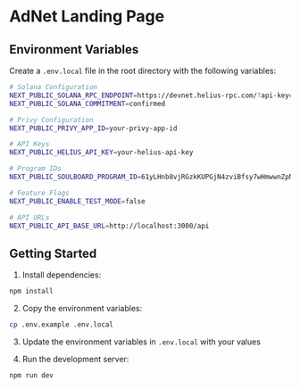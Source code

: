 # AdNet Landing Page

## Environment Variables

Create a `.env.local` file in the root directory with the following variables:

```bash
# Solana Configuration
NEXT_PUBLIC_SOLANA_RPC_ENDPOINT=https://devnet.helius-rpc.com/?api-key=your-api-key
NEXT_PUBLIC_SOLANA_COMMITMENT=confirmed

# Privy Configuration
NEXT_PUBLIC_PRIVY_APP_ID=your-privy-app-id

# API Keys
NEXT_PUBLIC_HELIUS_API_KEY=your-helius-api-key

# Program IDs
NEXT_PUBLIC_SOULBOARD_PROGRAM_ID=61yLHnb8vjRGzkKUPGjN4zviBfsy7wHmwwnZpNP8SfcQd

# Feature Flags
NEXT_PUBLIC_ENABLE_TEST_MODE=false

# API URLs
NEXT_PUBLIC_API_BASE_URL=http://localhost:3000/api
```

## Getting Started

1. Install dependencies:
```bash
npm install
```

2. Copy the environment variables:
```bash
cp .env.example .env.local
```

3. Update the environment variables in `.env.local` with your values

4. Run the development server:
```bash
npm run dev
``` 